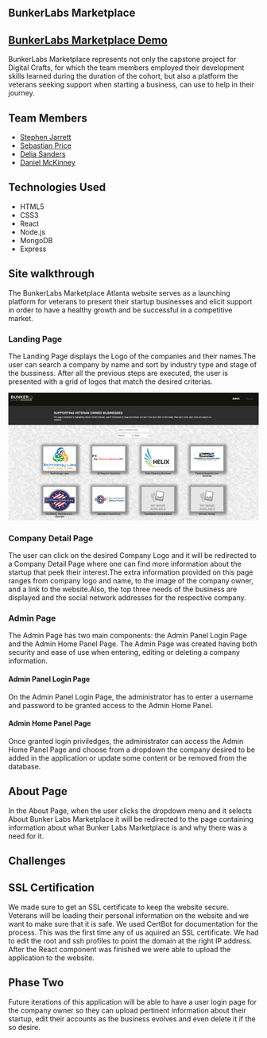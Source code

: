 ## BunkerLabs Marketplace

## <a href=""> BunkerLabs Marketplace Demo</a>

BunkerLabs Marketplace represents not only the capstone project for Digital Crafts, for which the team members employed their development skills learned during the duration of the cohort, but also a platform the veterans seeking support when starting a business, can use to help in their journey.

## Team Members
* <a href="https://github.com/stephenjarrett"> Stephen Jarrett</a>
* <a href="https://github.com/sprice36"> Sebastian Price</a>
* <a href="https://github.com/Dsande41"> Delia Sanders</a>
* <a href="https://github.com/Dmckinney821"> Daniel McKinney</a>

## Technologies Used
* HTML5
* CSS3
* React
* Node.js
* MongoDB
* Express


## Site walkthrough 
The BunkerLabs Marketplace Atlanta website serves as a launching platform for veterans to present their startup businesses and elicit support in order to have a healthy growth and be successful in a competitive market.

### Landing Page
The Landing Page displays the Logo of the companies and their names.The user can search a company by name and sort by industry type and stage of the bussiness. After all the previous steps are executed, the user is presented with a grid of logos that match the desired criterias.

<img src="readme/landingPage.png">

### Company Detail Page
The user can click on the desired Company Logo and it will be redirected to a Company Detail Page where one can find more information about the startup that peek their interest.The extra information provided on this page ranges from company logo and name, to the  image of the company owner, and a link to the website.Also, the top three needs of the business are displayed and the social network addresses for the respective company.


### Admin Page
The Admin Page has two main components: the Admin Panel Login Page and the Admin Home Panel Page. The Admin Page was created having both security and ease of use when entering, editing or deleting a company information.

#### Admin Panel Login Page
On the Admin Panel Login Page, the administrator has to enter a username and password to be granted access to the Admin Home Panel.

#### Admin Home Panel Page
Once granted login priviledges, the administrator can access the Admin Home Panel Page and choose from a dropdown the company desired to be added in the application or update some content or be removed from the database.

## About Page
In the About Page, when the user clicks the dropdown menu and it selects About Bunker Labs Marketplace it will be redirected to the page containing information about what Bunker Labs Marketplace is and why there was a need for it.

## Challenges

## SSL Certification
We made sure to get an SSL certificate to keep the website secure. Veterans will be loading their personal information on the website and we want to make sure that it is safe. We used CertBot for documentation for the process. This was the first time any of us aquired an SSL certificate. We had to edit the root and ssh profiles to point the domain at the right IP address. After the React component was finished we were able to upload the application to the website.


## Phase Two
Future iterations of this application will be able to have a user login page for the company owner so they can upload pertinent information about their startup, edit their accounts as the business evolves and even delete it if the so desire.





